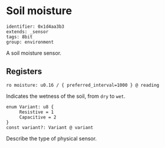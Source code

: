 # Soil moisture

    identifier: 0x1d4aa3b3
    extends: _sensor
    tags: 8bit
    group: environment

A soil moisture sensor.

## Registers

    ro moisture: u0.16 / { preferred_interval=1000 } @ reading

Indicates the wetness of the soil, from ``dry`` to ``wet``.

    enum Variant: u8 {
         Resistive = 1
         Capacitive = 2
    }
    const variant?: Variant @ variant

Describe the type of physical sensor.
